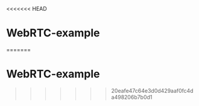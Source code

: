 <<<<<<< HEAD
# WebRTC-example
=======
# WebRTC-example
>>>>>>> 20eafe47c64e3d0d429aaf0fc4da498206b7b0d1
